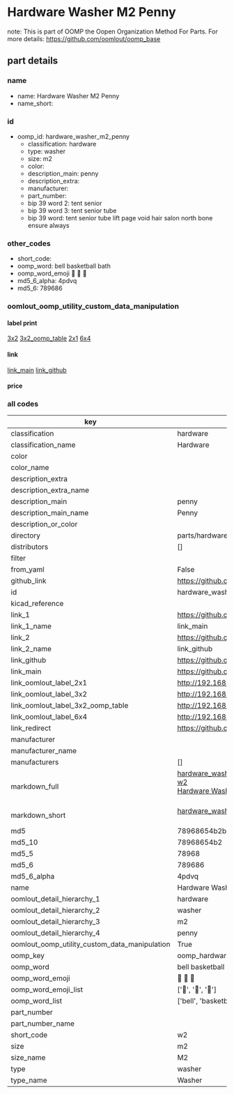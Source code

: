 # Hardware Washer M2 Penny  

note: This is part of OOMP the Oopen Organization Method For Parts. For more details: https://github.com/oomlout/oomp_base

##  part details
  







### name
* name: Hardware Washer M2 Penny
* name_short: 
### id
* oomp_id: hardware_washer_m2_penny
  * classification: hardware
  * type: washer
  * size: m2
  * color: 
  * description_main: penny
  * description_extra: 
  * manufacturer: 
  * part_number: 
  * bip 39 word 2: tent senior
  * bip 39 word 3: tent senior tube
  * bip 39 word: tent senior tube lift page void hair salon north bone ensure always

### other_codes
* short_code: 
* oomp_word: bell basketball bath
* oomp_word_emoji :bell: :basketball: :bath:
* md5_6_alpha: 4pdvq
* md5_6: 789686






### oomlout_oomp_utility_custom_data_manipulation
#### label print
[3x2](http://192.168.1.245:1112/?label=oomp%204pdvq)
[3x2_oomp_table](http://192.168.1.108:1112/?label=oomp%204pdvq)
[2x1](http://192.168.1.242:1112/?label=oomp%204pdvq)
[6x4](http://192.168.1.55:1112/?label=oomp%204pdvq)    

#### link

[link_main](https://github.com/oomlout/oomlout_oomp_version_1_messy/tree/main/parts/hardware_washer_m2_penny) [link_github](https://github.com/oomlout/oomlout_oomp_version_1_messy/tree/main/parts/hardware_washer_m2_penny)                             

#### price







### all codes 
| key | value |  
| --- | --- |  
| classification | hardware |  
| classification_name | Hardware |  
| color |  |  
| color_name |  |  
| description_extra |  |  
| description_extra_name |  |  
| description_main | penny |  
| description_main_name | Penny |  
| description_or_color |   |  
| directory | parts/hardware_washer_m2_penny |  
| distributors | [] |  
| filter |  |  
| from_yaml | False |  
| github_link | https://github.com/oomlout/oomlout_oomp_part_src/tree/main/parts/hardware_washer_m2_penny |  
| id | hardware_washer_m2_penny |  
| kicad_reference |  |  
| link_1 | https://github.com/oomlout/oomlout_oomp_version_1_messy/tree/main/parts/hardware_washer_m2_penny |  
| link_1_name | link_main |  
| link_2 | https://github.com/oomlout/oomlout_oomp_version_1_messy/tree/main/parts/hardware_washer_m2_penny |  
| link_2_name | link_github |  
| link_github | https://github.com/oomlout/oomlout_oomp_version_1_messy/tree/main/parts/hardware_washer_m2_penny |  
| link_main | https://github.com/oomlout/oomlout_oomp_version_1_messy/tree/main/parts/hardware_washer_m2_penny |  
| link_oomlout_label_2x1 | http://192.168.1.242:1112/?label=oomp%204pdvq |  
| link_oomlout_label_3x2 | http://192.168.1.245:1112/?label=oomp%204pdvq |  
| link_oomlout_label_3x2_oomp_table | http://192.168.1.108:1112/?label=oomp%204pdvq |  
| link_oomlout_label_6x4 | http://192.168.1.55:1112/?label=oomp%204pdvq |  
| link_redirect | https://github.com/oomlout/oomlout_oomp_version_1_messy/tree/main/parts/hardware_washer_m2_penny |  
| manufacturer |  |  
| manufacturer_name |  |  
| manufacturers | [] |  
| markdown_full | [hardware_washer_m2_penny](none)<br>[w2](none)<br>[Hardware Washer M2 Penny](none)<br><br> |  
| markdown_short | [hardware_washer_m2_penny](none)<br><br> |  
| md5 | 78968654b2be8d0bd64f7817d430eefa |  
| md5_10 | 78968654b2 |  
| md5_5 | 78968 |  
| md5_6 | 789686 |  
| md5_6_alpha | 4pdvq |  
| name | Hardware Washer M2 Penny |  
| oomlout_detail_hierarchy_1 | hardware |  
| oomlout_detail_hierarchy_2 | washer |  
| oomlout_detail_hierarchy_3 | m2 |  
| oomlout_detail_hierarchy_4 | penny |  
| oomlout_oomp_utility_custom_data_manipulation | True |  
| oomp_key | oomp_hardware_washer_m2_penny |  
| oomp_word | bell basketball bath |  
| oomp_word_emoji | :bell: :basketball: :bath: |  
| oomp_word_emoji_list | [':bell:', ':basketball:', ':bath:'] |  
| oomp_word_list | ['bell', 'basketball', 'bath'] |  
| part_number |  |  
| part_number_name |  |  
| short_code | w2 |  
| size | m2 |  
| size_name | M2 |  
| type | washer |  
| type_name | Washer |  
